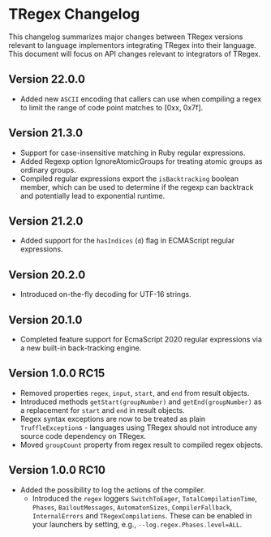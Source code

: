 # TRegex Changelog

This changelog summarizes major changes between TRegex versions relevant to language implementors integrating TRegex into their language. This document will focus on API changes relevant to integrators of TRegex.

## Version 22.0.0

* Added new `ASCII` encoding that callers can use when compiling a regex to limit the range of code point matches to [0xx, 0x7f].

## Version 21.3.0

* Support for case-insensitive matching in Ruby regular expressions.
* Added Regexp option IgnoreAtomicGroups for treating atomic groups as ordinary groups.
* Compiled regular expressions export the `isBacktracking` boolean member, which can be used to determine if the regexp can backtrack and potentially lead to exponential runtime.

## Version 21.2.0

* Added support for the `hasIndices` (`d`) flag in ECMAScript regular expressions.

## Version 20.2.0

* Introduced on-the-fly decoding for UTF-16 strings.

## Version 20.1.0

* Completed feature support for EcmaScript 2020 regular expressions via a new built-in back-tracking engine.

## Version 1.0.0 RC15

* Removed properties `regex`, `input`, `start`, and `end` from result objects.
* Introduced methods `getStart(groupNumber)` and `getEnd(groupNumber)` as a replacement for `start` and `end` in result objects.
* Regex syntax exceptions are now to be treated as plain `TruffleException`s - languages using TRegex should not introduce any source code dependency on TRegex.
* Moved `groupCount` property from regex result to compiled regex objects.

## Version 1.0.0 RC10

* Added the possibility to log the actions of the compiler.
     * Introduced the `regex` loggers `SwitchToEager`, `TotalCompilationTime`, `Phases`, `BailoutMessages`, `AutomatonSizes`, `CompilerFallback`, `InternalErrors` and `TRegexCompilations`. These can be enabled in your launchers by setting, e.g., `--log.regex.Phases.level=ALL`.
